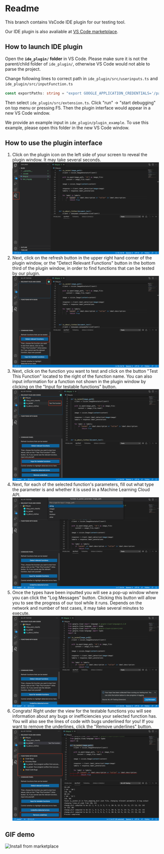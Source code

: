# Readme

This branch contains VsCode IDE plugin for our testing tool.

Our IDE plugin is also avaliable at [VS Code marketplace](https://marketplace.visualstudio.com/items?itemName=ALERTProject.mlapitesting).

## How to launch IDE plugin
Open the **`ide_plugin/` folder** in VS Code. Please make sure it is not the parent/child folder of `ide_plugin/`, otherwise VS Code would not able to parse the project.

Change following lines to correct path in `ide_plugin/src/userinputs.ts` and `ide_plugin/src/inputFunction.ts`
```ts
const exportPaths: string = "export GOOGLE_APPLICATION_CREDENTIALS='/path/to/your/google/credential.json'; export PYTHONPATH=/usr/local/share/pyshared/;"; // Google credential & CVC4, please check ../INSTALL.md for details
```

Then select `ide_plugin/src/extension.ts`. Click "run" -> "start debugging" on top menu or pressing F5. Then the plugin interface would appear in a new VS Code window. 

We provide an example input in `ide_plugin/plugin_example`. To use this example, please open this folder in the new VS Code window.


## How to use the plugin interface
1. Click on the plugin icon on the left side of your screen to reveal the plugin window. It may take several seconds.
![Install from marketplace](demo/demo1.jpeg)
2. Next, click on the refresh button in the upper right hand corner of the plugin window, or the "Detect Relevant Functions" button in the bottom third of the plugin window, in order to find functions that can be tested by our plugin.
![Install from marketplace](demo/demo2.jpeg)
3. Next, click on the function you want to test and click on the button "Test This Function" located to the right of the function name. You can also input information for a function not shown in the plugin window by clicking on the "Input for testable functions" button.
![Install from marketplace](demo/demo3.jpeg)
4. Next, for each of the selected function's parameters, fill out what type the parameter is and whether it is used in a Machine Learning Cloud API.
![Install from marketplace](demo/demo4.jpeg)
5. Once the types have been inputted you will see a pop-up window where you can click the "Log Messages" button. Clicking this button will allow you to see the progress of our tool while it runs. Depends on the network and number of test cases, it may take several minutes to execute.
![Install from marketplace](demo/demo5.jpeg)
6. Congrats! Right under the view for the testable functions you will see information about any bugs or inefficiencies your selected function has. You will also see the lines of code with bugs underlined for you! If you want to remove the underlines, click the "Remove underlines" button.
![Install from marketplace](demo/demo6.jpeg)

## GIF demo
![Install from marketplace](demo/demo-video.gif)
